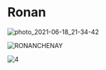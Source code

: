 # Ronan

![photo_2021-06-18_21-34-42](https://user-images.githubusercontent.com/86233883/122749399-92cc0d00-d28d-11eb-9416-b779a473389d.jpg)

![RONANCHENAY](https://user-images.githubusercontent.com/86233883/122749811-0ff78200-d28e-11eb-938c-803ea7272651.png)

![4](https://user-images.githubusercontent.com/86233883/122750100-6795ed80-d28e-11eb-8772-d76af7c9dafd.png)
